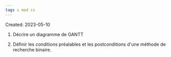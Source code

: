 ```yaml
---
tags : mod cs
---
```

Created: 2023-05-10

1. Décrire un diagramme de GANTT



2. Définir les conditions préalables et les postconditions d'une méthode de recherche binaire.